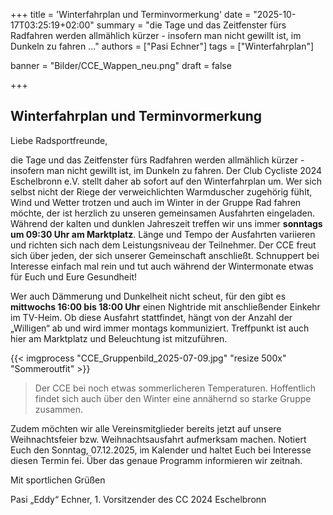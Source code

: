 +++
title = 'Winterfahrplan und Terminvormerkung'
date = "2025-10-17T03:25:19+02:00"
summary = "die Tage und das Zeitfenster fürs Radfahren werden allmählich kürzer - insofern man nicht gewillt ist, im Dunkeln zu fahren ..."
authors = ["Pasi Echner"]
tags = ["Winterfahrplan"]

banner = "Bilder/CCE_Wappen_neu.png"
draft = false

+++
## Winterfahrplan und Terminvormerkung

Liebe Radsportfreunde,

die Tage und das Zeitfenster fürs Radfahren werden allmählich kürzer - insofern man nicht gewillt ist, im Dunkeln zu fahren. Der Club Cycliste 2024 Eschelbronn e.V. stellt daher ab sofort auf den Winterfahrplan um. Wer sich selbst nicht der Riege der verweichlichten Warmduscher zugehörig fühlt, Wind und Wetter trotzen und auch im Winter in der Gruppe Rad fahren möchte, der ist herzlich zu unseren gemeinsamen Ausfahrten eingeladen. Während der kalten und dunklen Jahreszeit treffen wir uns immer **sonntags um 09:30 Uhr am Marktplatz**. Länge und Tempo der Ausfahrten variieren und richten sich nach dem Leistungsniveau der Teilnehmer. Der CCE freut sich über jeden, der sich unserer Gemeinschaft anschließt. Schnuppert bei Interesse einfach mal rein und tut auch während der Wintermonate etwas für Euch und Eure Gesundheit!

Wer auch Dämmerung und Dunkelheit nicht scheut, für den gibt es **mittwochs 16:00 bis 18:00 Uhr** einen Nightride mit anschließender Einkehr im TV-Heim. Ob diese Ausfahrt stattfindet, hängt von der Anzahl der „Willigen“ ab und wird immer montags kommuniziert. Treffpunkt ist auch hier am Marktplatz und Beleuchtung ist mitzuführen.

{{< imgprocess "CCE_Gruppenbild_2025-07-09.jpg" "resize 500x" "Sommeroutfit" >}}

> Der CCE bei noch etwas sommerlicheren Temperaturen. Hoffentlich findet sich auch über den Winter eine annähernd so starke Gruppe zusammen.

Zudem möchten wir alle Vereinsmitglieder bereits jetzt auf unsere Weihnachtsfeier bzw. Weihnachtsausfahrt aufmerksam machen. Notiert Euch den Sonntag, 07.12.2025, im Kalender und haltet Euch bei Interesse diesen Termin fei. Über das genaue Programm informieren wir zeitnah.

Mit sportlichen Grüßen

Pasi „Eddy“ Echner, 1. Vorsitzender des CC 2024 Eschelbronn
